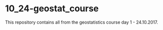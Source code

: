 # 10_24-geostat_course
This repository contains all from the geostatistics course day 1 - 24.10.2017.
